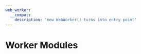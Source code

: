 ```yaml
---
web_worker:
  __compat:
    description: 'new WebWorker() turns into entry point'
---
```


# Worker Modules
